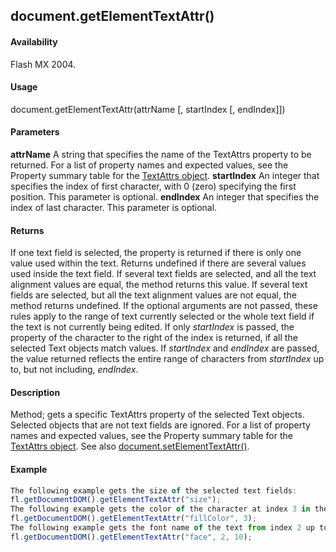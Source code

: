 ## document.getElementTextAttr()

#### Availability

Flash MX 2004.

#### Usage

document.getElementTextAttr(attrName \[, startIndex \[, endIndex\]\])

#### Parameters

**attrName** A string that specifies the name of the TextAttrs property to be returned. For a list of property names and expected values, see the Property summary table for the [TextAttrs object](#!AdobeDocs/developers-animatesdk-docs/test/TextAttrs_object/textAttrs_summary.md).
**startIndex** An integer that specifies the index of first character, with 0 (zero) specifying the first position. This parameter is optional.
**endIndex** An integer that specifies the index of last character. This parameter is optional.

#### Returns

If one text field is selected, the property is returned if there is only one value used within the text. Returns undefined if there are several values used inside the text field. If several text fields are selected, and all the text alignment values are equal, the method returns this value. If several text fields are selected, but all the text alignment values are not equal, the method returns undefined. If the optional arguments are not passed, these rules apply to the range of text currently selected or the whole text field if the text is not currently being edited. If only *startIndex* is passed, the property of the character to the right of the index is returned, if all the selected Text objects match values. If *startIndex* and *endIndex* are passed, the value returned reflects the entire range of characters from *startIndex* up to, but not including, *endIndex*.

#### Description

Method; gets a specific TextAttrs property of the selected Text objects. Selected objects that are not text fields are ignored. For a list of property names and expected values, see the Property summary table for the [TextAttrs object](#!AdobeDocs/developers-animatesdk-docs/test/TextAttrs_object/textAttrs_summary.md). See also [document.setElementTextAttr()](#!AdobeDocs/developers-animatesdk-docs/test/Document_object/docum500.md).

#### Example

```javascript
The following example gets the size of the selected text fields:
fl.getDocumentDOM().getElementTextAttr("size");
The following example gets the color of the character at index 3 in the selected text fields:
fl.getDocumentDOM().getElementTextAttr("fillColor", 3);
The following example gets the font name of the text from index 2 up to, but not including, index 10 of the selected text fields:
fl.getDocumentDOM().getElementTextAttr("face", 2, 10);

```